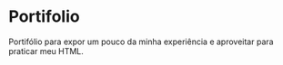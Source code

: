 # Portifolio
Portifólio para expor um pouco da minha experiência e aproveitar para praticar meu HTML.
